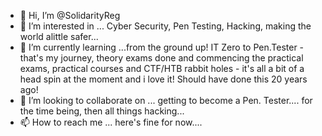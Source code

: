 - 👋 Hi, I’m @SolidarityReg
- 👀 I’m interested in ... Cyber Security, Pen Testing, Hacking, making the world alittle safer...
- 🌱 I’m currently learning ...from the ground up! IT Zero to Pen.Tester - that's my journey, theory exams done and commencing the practical exams, practical courses and CTF/HTB rabbit holes - it's all a bit of a head spin at the moment and i love it! Should have done this 20 years ago!
- 💞️ I’m looking to collaborate on ... getting to become a Pen. Tester.... for the time being, then all things hacking...
- 📫 How to reach me ... here's fine for now....

<!---
SolidarityReg/SolidarityReg is a ✨ special ✨ repository because its `README.md` (this file) appears on your GitHub profile.
You can click the Preview link to take a look at your changes.
--->
